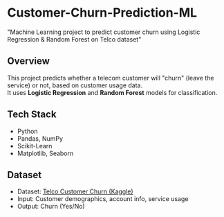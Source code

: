 # Customer-Churn-Prediction-ML
"Machine Learning project to predict customer churn using Logistic Regression &amp; Random Forest on Telco dataset"

##  Overview
This project predicts whether a telecom customer will "churn" (leave the service) or not, based on customer usage data.  
It uses **Logistic Regression** and **Random Forest** models for classification.  

##  Tech Stack
- Python  
- Pandas, NumPy  
- Scikit-Learn  
- Matplotlib, Seaborn  

##  Dataset
- Dataset: [Telco Customer Churn (Kaggle)](https://www.kaggle.com/blastchar/telco-customer-churn)  
- Input: Customer demographics, account info, service usage  
- Output: Churn (Yes/No)  
